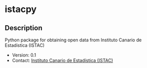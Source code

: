 ﻿# istacpy## Description Python package for obtaining open data from Instituto Canario de Estadistica (ISTAC)   * Version: 0.1   * Contact: [Instituto Canario de Estadística (ISTAC)](edatos.istac@gobiernodecanarias.org)